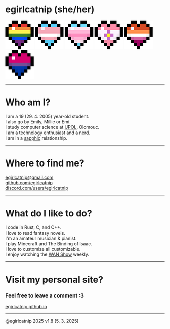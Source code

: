 <head>
  <meta charset="UTF-8" />
  <meta name="author" content="@egirlcatnip" />
</head>


# egirlcatnip (she/her)

![Rainbow](resources/hearts/rainbow.png)
![Transgender](resources/hearts/trans.png)
![Transfemme](resources/hearts/transfemme.png)
![Sapphic](resources/hearts/sapphic.png)
![Lesbian](resources/hearts/lesbian.png)
![Bisexual](resources/hearts/bi.png)

---

# Who am I?

I am a 19 (29. 4. 2005) year-old student.
<br>
I also go by Emily, Millie or Emi.
<br>
I study computer science at [UPOL](https://inf.upol.cz), Olomouc.
<br>
I am a technology enthusiast and a nerd.
<br>
I am in a [sapphic](https://en.wikipedia.org/wiki/Sapphism) relationship.
<br>

---

# Where to find me?
[egirlcatnip@gmail.com](mailto:egirlcatnip@gmail.com)
<br>
[github.com/egirlcatnip](https://github.com/egirlcatnip)
<br>
[discord.com/users/egirlcatnip](https://discord.com/users/egirlcatnip)
<br>

---

# What do I like to do?
I code in Rust, C, and C++.
<br>
I love to read fantasy novels.
<br>
I'm an amateur musician & pianist.
<br>
I play Minecraft and The Binding of Isaac.
<br>
 I love to customize all customizable.
 <br>
 I enjoy watching the [WAN Show](https://youtube.com/playlist?list=PL8mG-RkN2uTw7PhlnAr4pZZz2QubIbujH&si=dgG-0c1RmhKCY6b8) weekly.
<br>

---

# Visit my personal site?
### Feel free to leave a comment :3
[egirlcatnip.github.io](https://egirlcatnip.github.io/)

---

@egirlcatnip 2025 v1.8 (5. 3. 2025)

</html>

